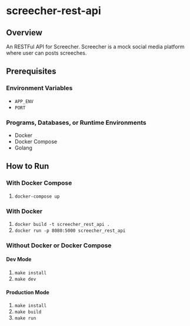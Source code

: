 # screecher-rest-api

## Overview

An RESTFul API for Screecher. Screecher is a mock social media platform where user can posts screeches.

## Prerequisites

### Environment Variables

* `APP_ENV`
* `PORT`

### Programs, Databases, or Runtime Environments

* Docker
* Docker Compose
* Golang

## How to Run

### With Docker Compose

1. `docker-compose up`

### With Docker

1. `docker build -t screecher_rest_api .`
2. `docker run -p 8080:5000 screecher_rest_api`

### Without Docker or Docker Compose

#### Dev Mode

1. `make install`
2. `make dev`

#### Production Mode

1. `make install`
2. `make build`
3. `make run`
